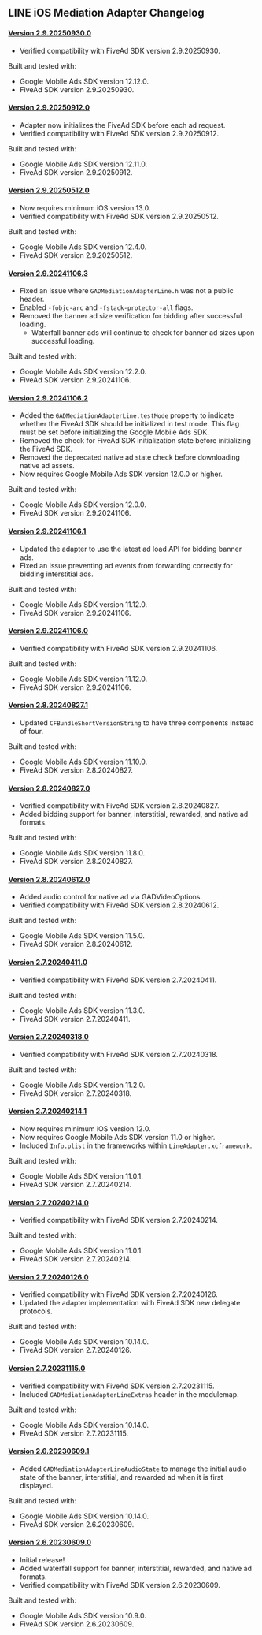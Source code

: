 ## LINE iOS Mediation Adapter Changelog

#### [Version 2.9.20250930.0](https://dl.google.com/googleadmobadssdk/mediation/ios/line/LineAdapter-2.9.20250930.0.zip)
- Verified compatibility with FiveAd SDK version 2.9.20250930.

Built and tested with:
- Google Mobile Ads SDK version 12.12.0.
- FiveAd SDK version 2.9.20250930.

#### [Version 2.9.20250912.0](https://dl.google.com/googleadmobadssdk/mediation/ios/line/LineAdapter-2.9.20250912.0.zip)
- Adapter now initializes the FiveAd SDK before each ad request.
- Verified compatibility with FiveAd SDK version 2.9.20250912.

Built and tested with:
- Google Mobile Ads SDK version 12.11.0.
- FiveAd SDK version 2.9.20250912.

#### [Version 2.9.20250512.0](https://dl.google.com/googleadmobadssdk/mediation/ios/line/LineAdapter-2.9.20250512.0.zip)
- Now requires minimum iOS version 13.0.
- Verified compatibility with FiveAd SDK version 2.9.20250512.

Built and tested with:
- Google Mobile Ads SDK version 12.4.0.
- FiveAd SDK version 2.9.20250512.

#### [Version 2.9.20241106.3](https://dl.google.com/googleadmobadssdk/mediation/ios/line/LineAdapter-2.9.20241106.3.zip)
- Fixed an issue where `GADMediationAdapterLine.h` was not a public header.
- Enabled `-fobjc-arc` and `-fstack-protector-all` flags.
- Removed the banner ad size verification for bidding after successful loading.
  - Waterfall banner ads will continue to check for banner ad sizes upon successful loading.

Built and tested with:
- Google Mobile Ads SDK version 12.2.0.
- FiveAd SDK version 2.9.20241106.

#### [Version 2.9.20241106.2](https://dl.google.com/googleadmobadssdk/mediation/ios/line/LineAdapter-2.9.20241106.2.zip)
- Added the `GADMediationAdapterLine.testMode` property to indicate whether the FiveAd SDK should be initialized in test mode. This flag must be set before initializing the Google Mobile Ads SDK.
- Removed the check for FiveAd SDK initialization state before initializing the FiveAd SDK.
- Removed the deprecated native ad state check before downloading native ad assets.
- Now requires Google Mobile Ads SDK version 12.0.0 or higher.

Built and tested with:
- Google Mobile Ads SDK version 12.0.0.
- FiveAd SDK version 2.9.20241106.

#### [Version 2.9.20241106.1](https://dl.google.com/googleadmobadssdk/mediation/ios/line/LineAdapter-2.9.20241106.1.zip)
- Updated the adapter to use the latest ad load API for bidding banner ads.
- Fixed an issue preventing ad events from forwarding correctly for bidding interstitial ads.

Built and tested with:
- Google Mobile Ads SDK version 11.12.0.
- FiveAd SDK version 2.9.20241106.

#### [Version 2.9.20241106.0](https://dl.google.com/googleadmobadssdk/mediation/ios/line/LineAdapter-2.9.20241106.0.zip)
- Verified compatibility with FiveAd SDK version 2.9.20241106.

Built and tested with:
- Google Mobile Ads SDK version 11.12.0.
- FiveAd SDK version 2.9.20241106.

#### [Version 2.8.20240827.1](https://dl.google.com/googleadmobadssdk/mediation/ios/line/LineAdapter-2.8.20240827.1.zip)
- Updated `CFBundleShortVersionString` to have three components instead of four.

Built and tested with:
- Google Mobile Ads SDK version 11.10.0.
- FiveAd SDK version 2.8.20240827.

#### [Version 2.8.20240827.0](https://dl.google.com/googleadmobadssdk/mediation/ios/line/LineAdapter-2.8.20240827.0.zip)
- Verified compatibility with FiveAd SDK version 2.8.20240827.
- Added bidding support for banner, interstitial, rewarded, and native ad formats.

Built and tested with:
- Google Mobile Ads SDK version 11.8.0.
- FiveAd SDK version 2.8.20240827.

#### [Version 2.8.20240612.0](https://dl.google.com/googleadmobadssdk/mediation/ios/line/LineAdapter-2.8.20240612.0.zip)
- Added audio control for native ad via GADVideoOptions.
- Verified compatibility with FiveAd SDK version 2.8.20240612.

Built and tested with:
- Google Mobile Ads SDK version 11.5.0.
- FiveAd SDK version 2.8.20240612.

#### [Version 2.7.20240411.0](https://dl.google.com/googleadmobadssdk/mediation/ios/line/LineAdapter-2.7.20240411.0.zip)
- Verified compatibility with FiveAd SDK version 2.7.20240411.

Built and tested with:
- Google Mobile Ads SDK version 11.3.0.
- FiveAd SDK version 2.7.20240411.

#### [Version 2.7.20240318.0](https://dl.google.com/googleadmobadssdk/mediation/ios/line/LineAdapter-2.7.20240318.0.zip)
- Verified compatibility with FiveAd SDK version 2.7.20240318.

Built and tested with:
- Google Mobile Ads SDK version 11.2.0.
- FiveAd SDK version 2.7.20240318.

#### [Version 2.7.20240214.1](https://dl.google.com/googleadmobadssdk/mediation/ios/line/LineAdapter-2.7.20240214.1.zip)
- Now requires minimum iOS version 12.0.
- Now requires Google Mobile Ads SDK version 11.0 or higher.
- Included `Info.plist` in the frameworks within `LineAdapter.xcframework`.

Built and tested with:
- Google Mobile Ads SDK version 11.0.1.
- FiveAd SDK version 2.7.20240214.

#### [Version 2.7.20240214.0](https://dl.google.com/googleadmobadssdk/mediation/ios/line/LineAdapter-2.7.20240214.0.zip)
- Verified compatibility with FiveAd SDK version 2.7.20240214.

Built and tested with:
- Google Mobile Ads SDK version 11.0.1.
- FiveAd SDK version 2.7.20240214.

#### [Version 2.7.20240126.0](https://dl.google.com/googleadmobadssdk/mediation/ios/line/LineAdapter-2.7.20240126.0.zip)
- Verified compatibility with FiveAd SDK version 2.7.20240126.
- Updated the adapter implementation with FiveAd SDK new delegate protocols.

Built and tested with:
- Google Mobile Ads SDK version 10.14.0.
- FiveAd SDK version 2.7.20240126.

#### [Version 2.7.20231115.0](https://dl.google.com/googleadmobadssdk/mediation/ios/line/LineAdapter-2.7.20231115.0.zip)
- Verified compatibility with FiveAd SDK version 2.7.20231115.
- Included `GADMediationAdapterLineExtras` header in the modulemap.

Built and tested with:
- Google Mobile Ads SDK version 10.14.0.
- FiveAd SDK version 2.7.20231115.

#### [Version 2.6.20230609.1](https://dl.google.com/googleadmobadssdk/mediation/ios/line/LineAdapter-2.6.20230609.1.zip)
- Added `GADMediationAdapterLineAudioState` to manage the initial audio state of the banner, interstitial, and rewarded ad when it is first displayed.

Built and tested with:
- Google Mobile Ads SDK version 10.14.0.
- FiveAd SDK version 2.6.20230609.

#### [Version 2.6.20230609.0](https://dl.google.com/googleadmobadssdk/mediation/ios/line/LineAdapter-2.6.20230609.0.zip)
- Initial release!
- Added waterfall support for banner, interstitial, rewarded, and native ad formats.
- Verified compatibility with FiveAd SDK version 2.6.20230609.

Built and tested with:
- Google Mobile Ads SDK version 10.9.0.
- FiveAd SDK version 2.6.20230609.
